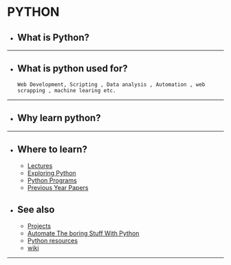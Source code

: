 # PYTHON
* ## What is Python?

----------------------------------------       
* ## What is python used for?
      Web Development, Scripting , Data analysis , Automation , web scrapping , machine learing etc.
----------------------------------------
* ## Why learn python?
      
       
----------------------------------------
* ## Where to learn?
     * [Lectures](https://in.udacity.com/course/introduction-to-python--ud1110-india)
     * [Exploring Python](https://drive.google.com/open?id=17B_sPHGLgqGpvwP2lbNvAFcdyKHW1v-Y)
     * [Python Programs](https://drive.google.com/open?id=1pYFcra0R23nMQWbyj5A2u5gCOel93EN0)
     * [Previous Year Papers](https://drive.google.com/open?id=1aWWLT5M8M4FGSjSP_LwqUeJSiRWeZWVx)

* ## See also
     * [Projects](https://knightlab.northwestern.edu/2014/06/05/five-mini-programming-projects-for-the-python-beginner/)
     * [Automate The boring Stuff With Python](https://drive.google.com/open?id=1w-SpaHFvAhtH5Y9ClJlxbPCCEyz4pp5G)
     * [Python  resources](https://frontbench.xyz/coding-resources/python)
     * [wiki](https://wncc-iitb.org/wiki/index.php/Python_for_Beginners)

----------------------------------------

